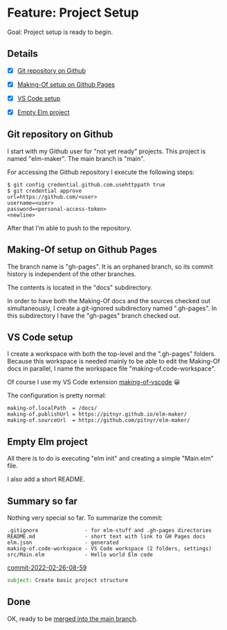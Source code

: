 # Feature: Project Setup

Goal: Project setup is ready to begin.


## Details

- [x] [Git repository on Github](#git-repository-on-github)
- [x] [Making-Of setup on Github Pages](#making-of-setup-on-github-pages)
- [x] [VS Code setup](#vs-code-setup)
- [x] [Empty Elm project](#empty-elm-project)


## Git repository on Github

I start with my Github user for "not yet ready" projects.
This project is named "elm-maker".
The main branch is "main".

For accessing the Github repository I execute the following steps:

```text
$ git config credential.github.com.usehttppath true
$ git credential approve
url=https://github.com/<user>
username=<user>
password=<personal-access-token>
<newline>
```

After that I'm able to push to the repository.


## Making-Of setup on Github Pages

The branch name is "gh-pages".
It is an orphaned branch,
so its commit history is independent of the other branches.

The contents is located in the "docs" subdirectory.

In order to have both the Making-Of docs and the sources checked out simultaneously,
I create a git-ignored subdirectory named ".gh-pages".
In this subdirectory I have the "gh-pages" branch checked out.


## VS Code setup

I create a workspace with both the top-level and the ".gh-pages" folders.
Because this workspace is needed mainly to be able to edit the Making-Of docs in parallel,
I name the workspace file "making-of.code-workspace".

Of course I use my VS Code extension [making-of-vscode](https://github.com/pitnyr/making-of-vscode) 😀

The configuration is pretty normal:
```text
making-of.localPath  = /docs/
making-of.publishUrl = https://pitnyr.github.io/elm-maker/
making-of.sourceUrl  = https://github.com/pitnyr/elm-maker/
```


## Empty Elm project

All there is to do is executing "elm init" and creating a simple "Main.elm" file.

I also add a short README.


<a id="commit-2022-02-26-08-59"></a>

## Summary so far

Nothing very special so far. To summarize the commit:

```text
.gitignore               - for elm-stuff and .gh-pages directories
README.md                - short text with link to GH Pages docs
elm.json                 - generated
making-of.code-workspace - VS Code workspace (2 folders, settings)
src/Main.elm             - Hello world Elm code
```

[commit-2022-02-26-08-59](https://github.com/pitnyr/elm-maker/commit/c3a209e148bf4d2fd197ba9fb00e631621955d78)
```email
subject: Create basic project structure
```


## Done

OK, ready to be [merged into the main branch](main.md#commit-2022-02-26-09-48).